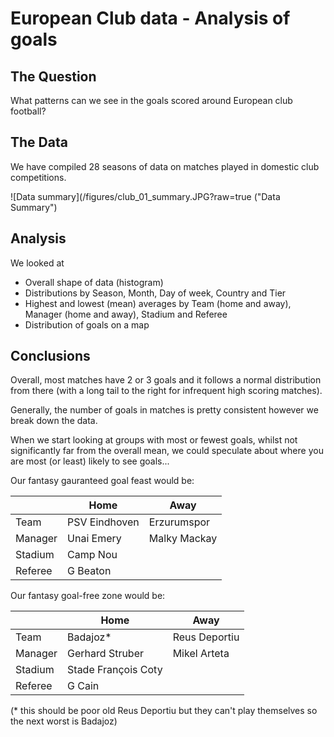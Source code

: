 
# European Club data - Analysis of goals

## The Question

What patterns can we see in the goals scored around European club football?


## The Data

We have compiled 28 seasons of data on matches played in domestic club competitions.

![Data summary](/figures/club_01_summary.JPG?raw=true ("Data Summary")


## Analysis

We looked at
* Overall shape of data (histogram)
* Distributions by Season, Month, Day of week, Country and Tier
* Highest and lowest (mean) averages by Team (home and away), Manager (home and away), Stadium and Referee
* Distribution of goals on a map


## Conclusions

Overall, most matches have 2 or 3 goals and it follows a normal distribution from there (with a long tail to the right for infrequent high scoring matches).

Generally, the number of goals in matches is pretty consistent however we break down the data.

When we start looking at groups with most or fewest goals, whilst not significantly far from the overall mean, we could speculate about where you are most (or least) likely to see goals...

Our fantasy gauranteed goal feast would be:

| |Home|Away|
|-----|-----|-----|
|Team|PSV Eindhoven|Erzurumspor|
|Manager|Unai Emery|Malky Mackay|
|Stadium|Camp Nou||
|Referee|G Beaton||

Our fantasy goal-free zone would be:

| |Home|Away|
|-----|-----|-----|
|Team|Badajoz*|Reus Deportiu|
|Manager|Gerhard Struber|Mikel Arteta|
|Stadium|Stade François Coty||
|Referee|G Cain||

(* this should be poor old Reus Deportiu but they can't play themselves so the next worst is Badajoz)

